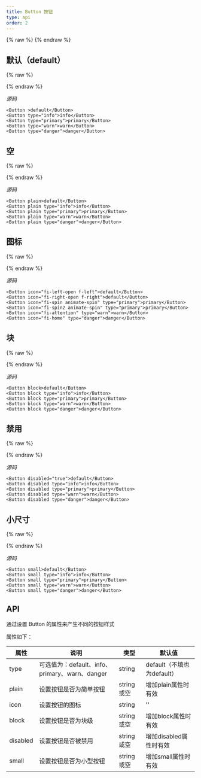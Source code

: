 ```yaml
---
title: Button 按钮
type: api
order: 2
---
```

{% raw %}
    <script type="text/javascript"> pageName = 'button'; </script>
{% endraw %}

## 默认（default）

{% raw %}
    <div class="comp-button" id="button_ex1"></div>
{% endraw %}

*源码*
```
<Button >default</Button>
<Button type="info">info</Button>
<Button type="primary">primary</Button>
<Button type="warn">warn</Button>
<Button type="danger">danger</Button>
```

## 空

{% raw %}
    <div class="comp-button" id="button_ex2"></div>
{% endraw %}

*源码*
```
<Button plain>default</Button>
<Button plain type="info">info</Button>
<Button plain type="primary">primary</Button>
<Button plain type="warn">warn</Button>
<Button plain type="danger">danger</Button>
```

## 图标

{% raw %}
    <div class="comp-button" id="button_ex3"></div>
{% endraw %}

*源码*
```
<Button icon="fi-left-open f-left">default</Button>
<Button icon="fi-right-open f-right">default</Button>
<Button icon="fi-spin animate-spin" type="primary">primary</Button>
<Button icon="fi-spin2 animate-spin" type="primary">primary</Button>
<Button icon="fi-attention" type="warn">warn</Button>
<Button icon="fi-home" type="danger">danger</Button>
```

## 块

{% raw %}
    <div class="comp-button" id="button_ex4"></div>
{% endraw %}

*源码*
```
<Button block>default</Button>
<Button block type="info">info</Button>
<Button block type="primary">primary</Button>
<Button block type="warn">warn</Button>
<Button block type="danger">danger</Button>
```

## 禁用

{% raw %}
    <div class="comp-button" id="button_ex5"></div>
{% endraw %}

*源码*
```
<Button disabled="true">default</Button>
<Button disabled type="info">info</Button>
<Button disabled type="primary">primary</Button>
<Button disabled type="warn">warn</Button>
<Button disabled type="danger">danger</Button>
```

## 小尺寸

{% raw %}
    <div class="comp-button" id="button_ex6"></div>
{% endraw %}

*源码*
```
<Button small>default</Button>
<Button small type="info">info</Button>
<Button small type="primary">primary</Button>
<Button small type="warn">warn</Button>
<Button small type="danger">danger</Button>
```

## API

通过设置 Button 的属性来产生不同的按钮样式

属性如下：

| 属性        | 说明           | 类型  | 默认值  |
| ---- | ------------- | ----- | ----- |
| type     | 可选值为：default、info、primary、warn、danger | string | default（不填也为default）|
| plain    | 设置按钮是否为简单按钮      | string或空 | 增加plain属性时有效 |
| icon | 设置按钮的图标     |    string | '' |
| block | 设置按钮是否为块级      |    string或空 | 增加block属性时有效 |
| disabled | 设置按钮是否被禁用      |    string或空 | 增加disabled属性时有效 |
| small | 设置按钮是否为小型按钮      |    string或空 | 增加small属性时有效 |

